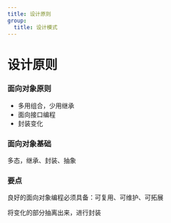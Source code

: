```yaml
---
title: 设计原则
group:
  title: 设计模式
---
```


# 设计原则

### 面向对象原则

- 多用组合，少用继承
- 面向接口编程
- 封装变化

### 面向对象基础

多态，继承、封装、抽象

### 要点

良好的面向对象编程必须具备：可复用、可维护、可拓展

将变化的部分抽离出来，进行封装

